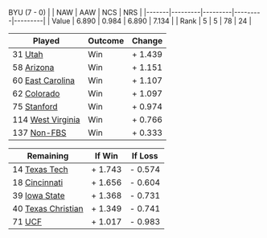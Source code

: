 BYU (7 - 0)
|       |   NAW   |   AAW   |   NCS   |   NRS   |
|-------|---------|---------|---------|---------|
| Value |   6.890 |   0.984 |   6.890 |   7.134 |
| Rank  |       5 |       5 |      78 |      24 |

| Played                    | Outcome    |  Change  |
|---------------------------|------------|----------|
|  31 [Utah                  ](Utah.md)| Win        | +  1.439 |
|  58 [Arizona               ](Arizona.md)| Win        | +  1.151 |
|  60 [East Carolina         ](EastCarolina.md)| Win        | +  1.107 |
|  62 [Colorado              ](Colorado.md)| Win        | +  1.097 |
|  75 [Stanford              ](Stanford.md)| Win        | +  0.974 |
| 114 [West Virginia         ](WestVirginia.md)| Win        | +  0.766 |
| 137 [Non-FBS               ](NonFBS.md)| Win        | +  0.333 |

| Remaining                 |  If Win  |  If Loss |
|---------------------------|----------|----------|
|  14 [Texas Tech            ](TexasTech.md)| +  1.743 | -  0.574 |
|  18 [Cincinnati            ](Cincinnati.md)| +  1.656 | -  0.604 |
|  39 [Iowa State            ](IowaState.md)| +  1.368 | -  0.731 |
|  40 [Texas Christian       ](TexasChristian.md)| +  1.349 | -  0.741 |
|  71 [UCF                   ](UCF.md)| +  1.017 | -  0.983 |

